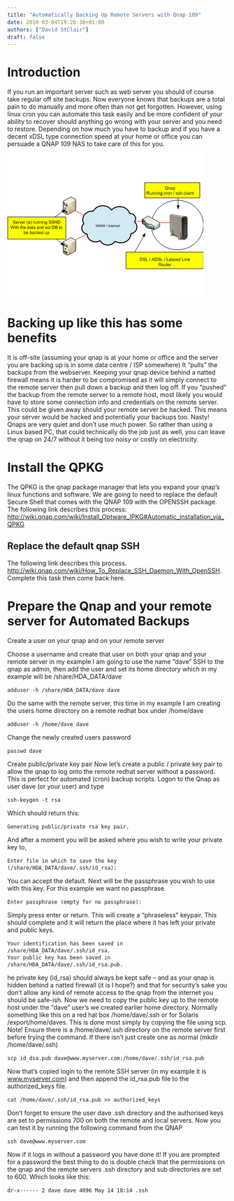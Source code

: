 ```yaml
---
title: "Automatically Backing Up Remote Servers with Qnap 109"
date: 2010-03-04T19:28:38+01:00
authors: ["David StClair"]
draft: false
---
```

# Introduction

If you run an important server such as web server you should of course take regular off site backups. Now everyone knows that backups are a total pain to do manually and more often than not get forgotten. However, using linux cron you can automate this task easily and be more confident of your ability to recover should anything go wrong with your server and you need to restore. Depending on how much you have to backup and if you have a decent xDSL type connection speed at your home or office you can persuade a QNAP 109 NAS to take care of this for you.

![Qnap Overview](qnap-overiew.gif)

# Backing up like this has some benefits
It is off-site (assuming your qnap is at your home or office and the server you are backing up is in some data centre / ISP somewhere)
It “pulls” the backups from the webserver. Keeping your qnap device behind a natted firewall means it is harder to be compromised as it will simply connect to the remote server then pull down a backup and then log off. If you “pushed” the backup from the remote server to a remote host, most likely you would have to store some connection info and credentials on the remote server. This could be given away should your remote server be hacked. This means your server would be hacked and potentially your backups too. Nasty!
Qnaps are very quiet and don’t use much power. So rather than using a Linux based PC, that could technically do the job just as well, you can leave the qnap on 24/7 without it being too noisy or costly on electricity.

# Install the QPKG
The QPKG is the qnap package manager that lets you expand your qnap’s linux functions and software. We are going to need to replace the default Secure Shell that comes with the QNAP 109 with the OPENSSH package. The following link describes this process: http://wiki.qnap.com/wiki/Install_Optware_IPKG#Automatic_installation_via_QPKG

## Replace the default qnap SSH
The following link describes this process. http://wiki.qnap.com/wiki/How_To_Replace_SSH_Daemon_With_OpenSSH.  Complete this task then come back here.

# Prepare the Qnap and your remote server for Automated Backups

Create a user on your qnap and on your remote server

Choose a username and create that user on both your qnap and your remote server in my example I am going to use the name “dave” SSH to the qnap as admin, then add the user and set its home directory which in my example will be /share/HDA_DATA/dave
```
adduser -h /share/HDA_DATA/dave dave
```
Do the same with the remote server, this time in my example I am creating the users home directory on a remote redhat box under /home/dave

```
adduser -h /home/dave dave
```
Change the newly created users password
```
passwd dave
```
Create public/private key pair Now let’s create a public / private key pair to allow the qnap to log onto the remote redhat server without a password. This is perfect for automated (cron) backup scripts. Logon to the Qnap as user dave (or your user) and type

```
ssh-keygen -t rsa
```
Which should return this:
```
Generating public/private rsa key pair.
```
And after a moment you will be asked where you wish to write your private key to,
```
Enter file in which to save the key (/share/HDA_DATA/dave/.ssh/id_rsa):
```
You can accept the default. Next will be the passphrase you wish to use with this key. For this example we want no passphrase.
```
Enter passphrase (empty for no passphrase):
```
Simply press enter or return. This will create a “phraseless” keypair. This should complete and it will return the place where it has left your private and public keys.
```
Your identification has been saved in /share/HDA_DATA/dave/.ssh/id_rsa.
Your public key has been saved in /share/HDA_DATA/dave/.ssh/id_rsa.pub.
```
he private key (id_rsa) should always be kept safe – and as your qnap is hidden behind a natted firewall (it is I hope?) and that for security’s sake you don’t allow any kind of remote access to the qnap from the internet you should be safe-ish. Now we need to copy the public key up to the remote host under the “dave” user’s we created earlier home directory. Normally something like this on a red hat box /home/dave/.ssh or for Solaris /export/home/daves. This is done most simply by copying the file using scp. Note! Ensure there is a /home/dave/.ssh directory on the remote server first before trying the command. If there isn’t just create one as normal (mkdir /home/dave/.ssh)
```
scp id_dsa.pub dave@www.myserver.com:/home/dave/.ssh/id_rsa.pub
```
Now that’s copied login to the remote SSH server (in my example it is www.myserver.com) and then append the id_rsa.pub file to the authorized_keys file.
```
cat /home/dave/.ssh/id_rsa.pub >> authorized_keys
```
Don’t forget to ensure the user dave .ssh directory and the authorised keys are set to permissions 700 on both the remote and local servers. Now you can test it by running the following command from the QNAP

```
ssh dave@www.myserver.com
```
Now if it logs in without a password you have done it! If you are prompted for a password the best thing to do is double check that the permissions on the qnap and the remote servers .ssh directory and sub directories are set to 600. Which looks like this:
```
dr-x------ 2 dave dave 4096 May 14 18:14 .ssh
```
 